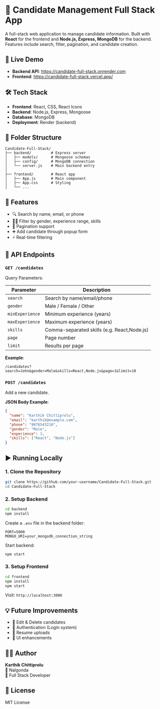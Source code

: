 # 👥 Candidate Management Full Stack App

A full-stack web application to manage candidate information. Built with **React** for the frontend and **Node.js, Express, MongoDB** for the backend. Features include search, filter, pagination, and candidate creation.

## 🚀 Live Demo

- **Backend API**: https://candidate-full-stack.onrender.com
- **Frontend**: https://candidate-full-stack.vercel.app/

## 🛠️ Tech Stack

- **Frontend**: React, CSS, React Icons  
- **Backend**: Node.js, Express, Mongoose  
- **Database**: MongoDB  
- **Deployment**: Render (backend)

## 📂 Folder Structure

```
Candidate-Full-Stack/
├── backend/         # Express server
│   ├── models/      # Mongoose schemas
│   ├── config/      # MongoDB connection
│   └── server.js    # Main backend entry
│
├── frontend/        # React app
│   ├── App.js       # Main component
│   ├── App.css      # Styling
│   └── ...
```

## 🎯 Features

- 🔍 Search by name, email, or phone  
- 🧑‍🔬 Filter by gender, experience range, skills  
- 📜 Pagination support  
- ➕ Add candidate through popup form  
- ⚡ Real-time filtering

## 📡 API Endpoints

### `GET /candidates`

Query Parameters:

| Parameter       | Description                           |
|------------------|---------------------------------------|
| `search`         | Search by name/email/phone            |
| `gender`         | Male / Female / Other                 |
| `minExperience`  | Minimum experience (years)            |
| `maxExperience`  | Maximum experience (years)            |
| `skills`         | Comma-separated skills (e.g. React,Node.js) |
| `page`           | Page number                           |
| `limit`          | Results per page                      |

**Example**:  
```
/candidates?search=John&gender=Male&skills=React,Node.js&page=1&limit=10
```

### `POST /candidates`

Add a new candidate.

**JSON Body Example**:
```json
{
  "name": "Karthik Chittiprolu",
  "email": "karthik@example.com",
  "phone": "9876543210",
  "gender": "Male",
  "experience": 3,
  "skills": ["React", "Node.js"]
}
```

## ▶️ Running Locally

### 1. Clone the Repository

```bash
git clone https://github.com/your-username/Candidate-Full-Stack.git
cd Candidate-Full-Stack
```

### 2. Setup Backend

```bash
cd backend
npm install
```

Create a `.env` file in the backend folder:
```
PORT=5000
MONGO_URI=your_mongodb_connection_string
```

Start backend:
```bash
npm start
```

### 3. Setup Frontend

```bash
cd frontend
npm install
npm start
```

Visit: `http://localhost:3000`

## 💡 Future Improvements

- 📝 Edit & Delete candidates  
- 🔐 Authentication (Login system)  
- 📎 Resume uploads  
- 🎨 UI enhancements

## 👨‍💻 Author

**Karthik Chittiprolu**  
📍 Nalgonda  
🎯 Full Stack Developer  

## 📄 License

MIT License
